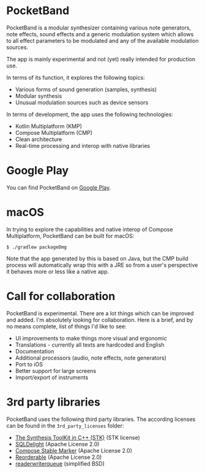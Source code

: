 # PocketBand

PocketBand is a modular synthesizer containing various note generators, note effects, sound effects 
and a generic modulation system which allows to all effect parameters to be modulated and any
of the available modulation sources.

The app is mainly experimental and not (yet) really intended for production use. 

In terms of its function, it explores the following topics:

* Various forms of sound generation (samples, synthesis)
* Modular synthesis
* Unusual modulation sources such as device sensors

In terms of development, the app uses the following technologies:

* Kotlin Multiplatform (KMP)
* Compose Multiplatform (CMP)
* Clean architecture
* Real-time processing and interop with native libraries

# Google Play

You can find PocketBand on [Google Play](https://play.google.com/store/apps/details?id=de.nullgrad.pocketband).

# macOS

In trying to explore the capabilities and native interop of Compose Multiplatform, 
PocketBand can be built for macOS:

```
$ ./gradlew packageDmg
```

Note that the app generated by this is based on Java, but the CMP build process
will automatically wrap this with a JRE so from a user's perspective it behaves
more or less like a native app.

# Call for collaboration

PocketBand is experimental. There are a lot things which can be improved and added. I'm absolutely 
looking for collaboration. Here is a brief, and by no means complete, list of things I'd like to see:

* UI improvements to make things more visual and ergonomic
* Translations - currently all texts are hardcoded and English
* Documentation
* Additional processors (audio, note effects, note generators)
* Port to iOS
* Better support for large screens
* Import/export of instruments

# 3rd party libraries

PocketBand uses the following third party libraries. The according licenses can be found in the
`3rd_party_licenses` folder:

* [The Synthesis ToolKit in C++ (STK)](https://ccrma.stanford.edu/software/stk/) (STK license)
* [SQLDelight](https://github.com/sqldelight/sqldelight) (Apache License 2.0)
* [Compose Stable Marker](https://github.com/skydoves/compose-stable-marker) (Apache License 2.0)
* [Reorderable](https://github.com/Calvin-LL/Reorderable) (Apache License 2.0)
* [readerwriterqueue](https://github.com/cameron314/readerwriterqueue) (simplified BSD)
